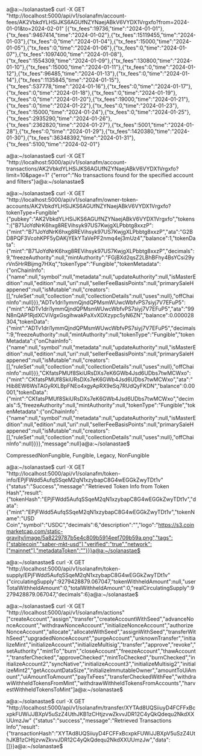 a@a:~/solanastae$ curl -X GET "http://localhost:5000/api/v1/solanafm/account-fees/AK2VbkdYLHSiJKS6AGUfNZYNaejABkV6VYDX1Vrgxfo?from=2024-01-01&to=2024-02-01"
[{"tx_fees":19736,"time":"2024-01-01"},{"tx_fees":9467414,"time":"2024-01-02"},{"tx_fees":15119455,"time":"2024-01-03"},{"tx_fees":0,"time":"2024-01-04"},{"tx_fees":15000,"time":"2024-01-05"},{"tx_fees":0,"time":"2024-01-06"},{"tx_fees":0,"time":"2024-01-07"},{"tx_fees":1097400,"time":"2024-01-08"},{"tx_fees":1554309,"time":"2024-01-09"},{"tx_fees":130800,"time":"2024-01-10"},{"tx_fees":15000,"time":"2024-01-11"},{"tx_fees":0,"time":"2024-01-12"},{"tx_fees":96485,"time":"2024-01-13"},{"tx_fees":0,"time":"2024-01-14"},{"tx_fees":1135845,"time":"2024-01-15"},{"tx_fees":537778,"time":"2024-01-16"},{"tx_fees":0,"time":"2024-01-17"},{"tx_fees":0,"time":"2024-01-18"},{"tx_fees":0,"time":"2024-01-19"},{"tx_fees":0,"time":"2024-01-20"},{"tx_fees":19000,"time":"2024-01-21"},{"tx_fees":0,"time":"2024-01-22"},{"tx_fees":0,"time":"2024-01-23"},{"tx_fees":15000,"time":"2024-01-24"},{"tx_fees":0,"time":"2024-01-25"},{"tx_fees":2935290,"time":"2024-01-26"},{"tx_fees":2362820,"time":"2024-01-27"},{"tx_fees":5001,"time":"2024-01-28"},{"tx_fees":0,"time":"2024-01-29"},{"tx_fees":1420380,"time":"2024-01-30"},{"tx_fees":36348392,"time":"2024-01-31"},{"tx_fees":5100,"time":"2024-02-01"}







a@a:~/solanastae$ curl -X GET "http://localhost:5000/api/v1/solanafm/account-transactions/AK2VbkdYLHSiJKS6AGUfNZYNaejABkV6VYDX1Vrgxfo?limit=10&page=1"
{"error":"No transactions found for the specified account and filters"}a@a:~/solanastae$ 








a@a:~/solanastae$ curl -X GET "http://localhost:5000/api/v1/solanafm/owner-token-accounts/AK2VbkdYLHSiJKS6AGUfNZYNaejABkV6VYDX1Vrgxfo?tokenType=Fungible"
{"pubkey":"AK2VbkdYLHSiJKS6AGUfNZYNaejABkV6VYDX1Vrgxfo","tokens":{"B71JoYdNrK6hxg8REVihsyk97US7KwjgXLPbbtg8xxzP":{"mint":"B71JoYdNrK6hxg8REVihsyk97US7KwjgXLPbbtg8xxzP","ata":"G2BD8PQF3VcohKPF5yDAKjYEkYTaVePF2nmq4ej3mUz4","balance":1,"tokenData":{"mint":"B71JoYdNrK6hxg8REVihsyk97US7KwjgXLPbbtg8xxzP","decimals":9,"freezeAuthority":null,"mintAuthority":"FGjBXd2qsZ2LBhBFhy4BsYCsi29yrVn5HrRBijmg7HXq","tokenType":"Fungible","tokenMetadata":{"onChainInfo":{"name":null,"symbol":null,"metadata":null,"updateAuthority":null,"isMasterEdition":null,"edition":null,"uri":null,"sellerFeeBasisPoints":null,"primarySaleHappened":null,"isMutable":null,"creators":[],"ruleSet":null,"collection":null,"collectionDetails":null,"uses":null},"offChainInfo":null}}},"ADTv1dri1ymmQjndQPMsmWUwcWbfvPS7siyj7V7EFuP5":{"mint":"ADTv1dri1ymmQjndQPMsmWUwcWbfvPS7siyj7V7EFuP5","ata":"99N8nQAP1RjdXCViVgxGsgihwakPaXvXDXzypc5yN6ZN","balance":0.000028304,"tokenData":{"mint":"ADTv1dri1ymmQjndQPMsmWUwcWbfvPS7siyj7V7EFuP5","decimals":9,"freezeAuthority":null,"mintAuthority":null,"tokenType":"Fungible","tokenMetadata":{"onChainInfo":{"name":null,"symbol":null,"metadata":null,"updateAuthority":null,"isMasterEdition":null,"edition":null,"uri":null,"sellerFeeBasisPoints":null,"primarySaleHappened":null,"isMutable":null,"creators":[],"ruleSet":null,"collection":null,"collectionDetails":null,"uses":null},"offChainInfo":null}}},"CKfatsPMUf8SkiURsDXs7eK6GWb4Jsd6UDbs7twMCWxo":{"mint":"CKfatsPMUf8SkiURsDXs7eK6GWb4Jsd6UDbs7twMCWxo","ata":"Hib8EW6WsTAGyRXLBpFNEo4xgyApRX9eSq7RUdQyFKDN","balance":0.00001,"tokenData":{"mint":"CKfatsPMUf8SkiURsDXs7eK6GWb4Jsd6UDbs7twMCWxo","decimals":5,"freezeAuthority":null,"mintAuthority":null,"tokenType":"Fungible","tokenMetadata":{"onChainInfo":{"name":null,"symbol":null,"metadata":null,"updateAuthority":null,"isMasterEdition":null,"edition":null,"uri":null,"sellerFeeBasisPoints":null,"primarySaleHappened":null,"isMutable":null,"creators":[],"ruleSet":null,"collection":null,"collectionDetails":null,"uses":null},"offChainInfo":null}}}},"message":null}a@a:~/solanastae$ 

CompressedNonFungible, Fungible, Legacy, NonFungible

a@a:~/solanastae$ curl -X GET "http://localhost:5000/api/v1/solanafm/token-info/EPjFWdd5AufqSSqeM2qN1xzybapC8G4wEGGkZwyTDt1v"
{"status":"Success","message":"Retrieved Token Info from Token Hash","result":{"tokenHash":"EPjFWdd5AufqSSqeM2qN1xzybapC8G4wEGGkZwyTDt1v","data":{"mint":"EPjFWdd5AufqSSqeM2qN1xzybapC8G4wEGGkZwyTDt1v","tokenName":"USD Coin","symbol":"USDC","decimals":6,"description":"","logo":"https://s3.coinmarketcap.com/static-gravity/image/5a8229787b5e4c809b5914eef709b59a.png","tags":["stablecoin","saber-mkt-usd"],"verified":"true","network":["mainnet"],"metadataToken":""}}}a@a:~/solanastae$ 




a@a:~/solanastae$ curl -X GET "http://localhost:5000/api/v1/solanafm/token-supply/EPjFWdd5AufqSSqeM2qN1xzybapC8G4wEGGkZwyTDt1v"
{"circulatingSupply":9279428879.067047,"tokenWithheldAmount":null,"userTotalWithheldAmount":0,"totalWithheldAmount":0,"realCirculatingSupply":9279428879.067047,"decimals":6}a@a:~/solanastae$ 




a@a:~/solanastae$ curl -X GET "http://localhost:5000/api/v1/solanafm/actions"
["createAccount","assign","transfer","createAccountWithSeed","advanceNonceAccount","withdrawNonceAccount","initializeNonceAccount","authorizeNonceAccount","allocate","allocateWithSeed","assignWithSeed","transferWithSeed","upgradedNonceAccount","purgeAccount","unknownTransfer","initializeMint","initializeAccount","initializeMultisig","transfer","approve","revoke","setAuthority","mintTo","burn","closeAccount","freezeAccount","thawAccount","transferChecked","approveChecked","mintToChecked","burnChecked","initializeAccount2","syncNative","initializeAccount3","initializeMultisig2","initializeMint2","getAccountDataSize","initializeImmutableOwner","amountToUiAmount","uiAmountToAmount","payTxFees","transferCheckedWithFee","withdrawWithheldTokensFromMint","withdrawWithheldTokensFromAccounts","harvestWithheldTokensToMint"]a@a:~/solanastae$ 










a@a:~/solanastae$ curl -X GET "http://localhost:5000/api/v1/solanafm/transfer/XYTAd8UQSiiuyD4FCFFxBcxpkFUWiJJBXpV5uSzZ4UthJKB1zCHtjzvwZkvvJDR12C4yQkQdequ2NkdXXUUmzJw"
{"status":"success","message":"Retrieved Transactions Info","result":{"transactionHash":"XYTAd8UQSiiuyD4FCFFxBcxpkFUWiJJBXpV5uSzZ4UthJKB1zCHtjzvwZkvvJDR12C4yQkQdequ2NkdXXUUmzJw","data":[]}}a@a:~/solanastae$ 







